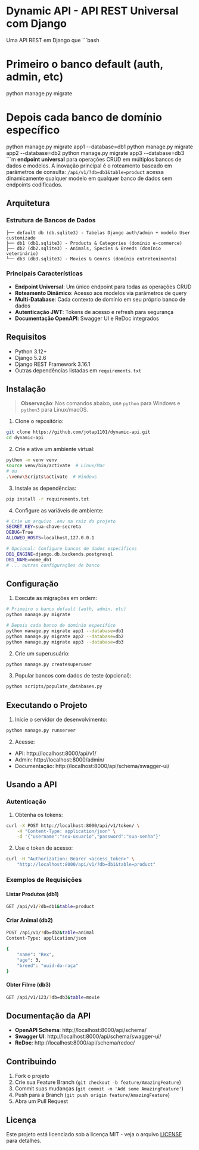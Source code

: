 # Dynamic API - API REST Universal com Django

Uma API REST em Django que ```bash

# Primeiro o banco default (auth, admin, etc)

python manage.py migrate

# Depois cada banco de domínio específico

python manage.py migrate app1 --database=db1
python manage.py migrate app2 --database=db2
python manage.py migrate app3 --database=db3
```m **endpoint universal** para operações CRUD em múltiplos bancos de dados e modelos. A inovação principal é o roteamento baseado em parâmetros de consulta: `/api/v1/?db=db1&table=product` acessa dinamicamente qualquer modelo em qualquer banco de dados sem endpoints codificados.

## Arquitetura

### Estrutura de Bancos de Dados

```
├── default db (db.sqlite3) - Tabelas Django auth/admin + modelo User customizado
├── db1 (db1.sqlite3) - Products & Categories (domínio e-commerce)
├── db2 (db2.sqlite3) - Animals, Species & Breeds (domínio veterinário)
└── db3 (db3.sqlite3) - Movies & Genres (domínio entretenimento)
```

### Principais Características

- **Endpoint Universal**: Um único endpoint para todas as operações CRUD
- **Roteamento Dinâmico**: Acesso aos modelos via parâmetros de query
- **Multi-Database**: Cada contexto de domínio em seu próprio banco de dados
- **Autenticação JWT**: Tokens de acesso e refresh para segurança
- **Documentação OpenAPI**: Swagger UI e ReDoc integrados

## Requisitos

- Python 3.12+
- Django 5.2.6
- Django REST Framework 3.16.1
- Outras dependências listadas em `requirements.txt`

## Instalação

> **Observação**: Nos comandos abaixo, use `python` para Windows e `python3` para Linux/macOS.

1. Clone o repositório:

```bash
git clone https://github.com/jotap1101/dynamic-api.git
cd dynamic-api
```

2. Crie e ative um ambiente virtual:

```bash
python -m venv venv
source venv/bin/activate  # Linux/Mac
# ou
.\venv\Scripts\activate  # Windows
```

3. Instale as dependências:

```bash
pip install -r requirements.txt
```

4. Configure as variáveis de ambiente:

```bash
# Crie um arquivo .env na raiz do projeto
SECRET_KEY=sua-chave-secreta
DEBUG=True
ALLOWED_HOSTS=localhost,127.0.0.1

# Opcional: Configure bancos de dados específicos
DB1_ENGINE=django.db.backends.postgresql
DB1_NAME=nome_db1
# ... outras configurações de banco
```

## Configuração

1. Execute as migrações em ordem:

```bash
# Primeiro o banco default (auth, admin, etc)
python manage.py migrate

# Depois cada banco de domínio específico
python manage.py migrate app1 --database=db1
python manage.py migrate app2 --database=db2
python manage.py migrate app3 --database=db3
```

2. Crie um superusuário:

```bash
python manage.py createsuperuser
```

3. Popular bancos com dados de teste (opcional):

```bash
python scripts/populate_databases.py
```

## Executando o Projeto

1. Inicie o servidor de desenvolvimento:

```bash
python manage.py runserver
```

2. Acesse:

- API: http://localhost:8000/api/v1/
- Admin: http://localhost:8000/admin/
- Documentação: http://localhost:8000/api/schema/swagger-ui/

## Usando a API

### Autenticação

1. Obtenha os tokens:

```bash
curl -X POST http://localhost:8000/api/v1/token/ \
    -H "Content-Type: application/json" \
    -d '{"username":"seu-usuario","password":"sua-senha"}'
```

2. Use o token de acesso:

```bash
curl -H "Authorization: Bearer <access_token>" \
    "http://localhost:8000/api/v1/?db=db1&table=product"
```

### Exemplos de Requisições

#### Listar Produtos (db1)

```bash
GET /api/v1/?db=db1&table=product
```

#### Criar Animal (db2)

```bash
POST /api/v1/?db=db2&table=animal
Content-Type: application/json

{
    "name": "Rex",
    "age": 3,
    "breed": "uuid-da-raça"
}
```

#### Obter Filme (db3)

```bash
GET /api/v1/123/?db=db3&table=movie
```

## Documentação da API

- **OpenAPI Schema**: http://localhost:8000/api/schema/
- **Swagger UI**: http://localhost:8000/api/schema/swagger-ui/
- **ReDoc**: http://localhost:8000/api/schema/redoc/

## Contribuindo

1. Fork o projeto
2. Crie sua Feature Branch (`git checkout -b feature/AmazingFeature`)
3. Commit suas mudanças (`git commit -m 'Add some AmazingFeature'`)
4. Push para a Branch (`git push origin feature/AmazingFeature`)
5. Abra um Pull Request

## Licença

Este projeto está licenciado sob a licença MIT - veja o arquivo [LICENSE](LICENSE) para detalhes.
